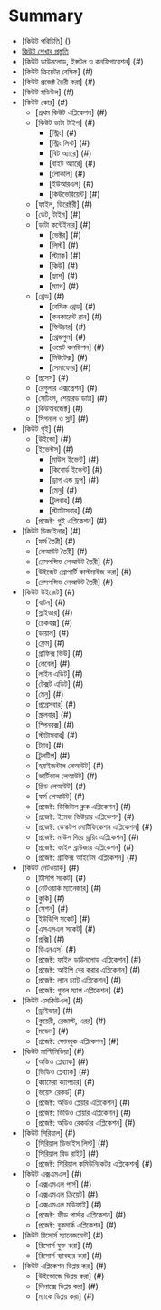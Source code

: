 # Summary

* [কিউট পরিচিতি] ()
* [কিউট শেখার প্রস্তুতি](#)
* [কিউট ডাউনলোড, ইন্সটল ও কনফিগারেশন] (#)
* [কিউট ক্রিয়েটর বেসিক] (#)
* [কিউট প্রজেক্ট তৈরী করা] (#)
* [কিউট মডিউল] (#)
* [কিউট কোর] (#)
   * [প্রথম কিউট এপ্লিকেশন] (#)
   * [কিউট ডাটা টাইপ] (#)
      * [স্ট্রিং] (#)
      * [স্ট্রিং লিস্ট] (#)
      * [বিট অ্যারে] (#)
      * [বাইট অ্যারে] (#)
      * [লোকাল] (#)
      * [ইউআরএল] (#)
      * [কিউভেরিয়েন্ট] (#)
   * [ফাইল, ডিরেক্টরী] (#)
   * [ডেট, টাইম] (#)
   * [ডাটা কন্টেইনার] (#)
      * [ভেক্টর] (#)
      * [লিস্ট] (#)
      * [স্ট্যাক] (#)
      * [কিউ] (#)
      * [হ্যাশ] (#)
      * [ম্যাপ] (#)
   * [থ্রেড] (#)
      * [বেসিক থ্রেড] (#)
      * [কনকারেন্ট রান] (#)
      * [ফিউচার] (#)
      * [থ্রেডপুল] (#)
      * [ওয়েট কনডিশন] (#)
      * [মিউটেক্স] (#)
      * [সেমাফোর] (#)
   * [প্রসেস] (#)
   * [রেগুলার এক্সপ্রেশন] (#)
   * [সেটিংস, শেয়ারড ডাটা] (#)
   * [কিউঅবজেক্ট] (#)
   * [সিগনাল ও স্লট] (#)
* [কিউট গুই] (#)
   * [উইন্ডো] (#)
   * [ইভেন্টস] (#)
      * [মাউস ইভেন্ট] (#)
      * [কিবোর্ড ইভেন্ট] (#)
      * [ড্রাগ এন্ড ড্রপ] (#)
      * [মেনু] (#)
      * [টুলবার] (#)
      * [স্ট্যাটাসবার] (#)
   * [প্রজেক্ট: গুই এপ্লিকেশন] (#)
* [কিউট ডিজাইনার] (#)
   * [ফর্ম তৈরী] (#)
   * [লেআউট তৈরী] (#)
   * [রেসপন্সিভ লেআউট তৈরী] (#)
   * [উইজেট প্রোপার্টি কাস্টমাইজ করা] (#)
   * [রেসপন্সিভ লেআউট তৈরী] (#)
* [কিউট উইজেট] (#)
   * [বাটন] (#)
   * [স্লাইডার] (#)
   * [চেকবক্স] (#)
   * [ডায়াল] (#)
   * [ফ্রেম] (#)
   * [গ্রাফিক্স ভিউ] (#)
   * [লেবেল] (#)
   * [লাইন এডিট] (#)
   * [টেক্সট এডিট] (#)
   * [মেনু] (#)
   * [প্রগ্রেসবার] (#)
   * [স্ক্রলবার] (#)
   * [স্পিনবক্স] (#)
   * [স্টাটাসবার] (#)
   * [ট্যাব] (#)
   * [টুলটিপ] (#)
   * [হরাইজন্টাল লেআউট] (#)
   * [ভার্টিকাল লেআউট] (#)
   * [গ্রিড লেআউট] (#)
   * [ফর্ম লেআউট] (#)
   * [প্রজেক্ট: ডিজিটাল ক্লক এপ্লিকেশন] (#)
   * [প্রজেক্ট: ইমেজ ভিউয়ার এপ্লিকেশন] (#)
   * [প্রজেক্ট: ডেস্কটপ নোটিফিকেশন এপ্লিকেশন] (#)
   * [প্রজেক্ট: মাউস দিয়ে ড্রয়িং এপ্লিকেশন] (#)
   * [প্রজেক্ট: ফাইল ব্রাউজার এপ্লিকেশন] (#)
   * [প্রজেক্ট: গ্রাফিক্স আইটেম এপ্লিকেশন] (#)
* [কিউট নেটওয়ার্ক] (#)
   * [টিসিপি সকেট] (#)
   * [নেটওয়ার্ক ম্যানেজার] (#)
   * [কুকি] (#)
   * [সেশন] (#)
   * [ইউডিপি সকেট] (#)
   * [এসএসএল সকেট] (#)
   * [প্রক্সি] (#)
   * [ডিএনএস] (#)
   * [প্রজেক্ট: ফাইল ডাউনলোড এপ্লিকেশন] (#)
   * [প্রজেক্ট: আইপি বের করার এপ্লিকেশন] (#)
   * [প্রজেক্ট: ল্যান চ্যাট এপ্লিকেশন] (#)
   * [প্রজেক্ট: গুগল ম্যাপ এপ্লিকেশন] (#)
* [কিউট এসকিউএল] (#)
   * [ড্রাইভার] (#)
   * [কুয়েরী, রেজাল্ট, এরর] (#)
   * [মডেল] (#)
   * [প্রজেক্ট: ফোনবুক এপ্লিকেশন] (#)
* [কিউট মাল্টিমিডিয়া] (#)
   * [অডিও প্লেব্যাক] (#)
   * [ভিডিও প্লেব্যাক] (#)
   * [ক্যামেরা ক্যাপচার] (#)
   * [ভয়েস রেকর্ড] (#)
   * [প্রজেক্ট: অডিও প্লেয়ার এপ্লিকেশন] (#)
   * [প্রজেক্ট: ভিডিও প্লেয়ার এপ্লিকেশন] (#)
   * [প্রজেক্ট: অডিও রেকর্ডার এপ্লিকেশন] (#)
* [কিউট সিরিয়াল] (#)
   * [সিরিয়াল ডিভাইস লিস্ট] (#)
   * [সিরিয়াল রিড রাইট] (#)
   * [প্রজেক্ট: সিরিয়াল কমিউনিকেটর এপ্লিকেশন] (#)
* [কিউট এক্সএমএল] (#)
   * [এক্সএমএল পার্স] (#)
   * [এক্সএমএল ক্রিয়েট] (#)
   * [এক্সএমএল মডিফাই] (#)
   * [প্রজেক্ট: ফীড পার্সার এপ্লিকেশন] (#)
   * [প্রজেক্ট: বুকমার্ক এপ্লিকেশন] (#)
* [কিউট রিসোর্স ম্যানেজমেন্ট] (#)
   * [রিসোর্স যুক্ত করা] (#)
   * [রিসোর্স ব্যাবহার করা] (#)
* [কিউট এপ্লিকেশন ডিপ্লয় করা] (#)
   * [উইন্ডোজে ডিপ্লয় করা] (#)
   * [লিনাক্সে ডিপ্লয় করা] (#)
   * [ম্যাকে ডিপ্লয় করা] (#)

